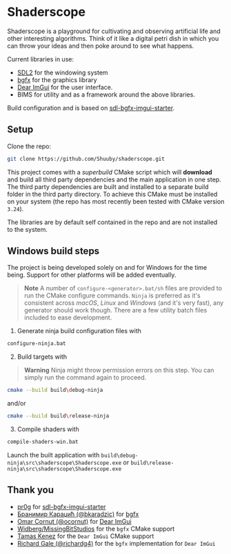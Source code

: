 # Shaderscope

Shaderscope is a playground for cultivating and observing artificial life and other interesting algorithms. Think of it like a digital petri dish in which you can throw your ideas and then poke around to see what happens.

Current libraries in use:
- [SDL2](https://www.libsdl.org/index.php) for the windowing system
- [bgfx](https://github.com/bkaradzic/bgfx) for the graphics library
- [Dear ImGui](https://github.com/ocornut/imgui) for the user interface.
- BIMS for utility and as a framework around the above libraries.

Build configuration and is based on [sdl-bgfx-imgui-starter](https://github.com/pr0g/sdl-bgfx-imgui-starter).

## Setup

Clone the repo:

```bash
git clone https://github.com/Shuuby/shaderscope.git
```

This project comes with a _superbuild_ CMake script which will **download** and build all third party dependencies and the main application in one step. The third party dependencies are built and installed to a separate build folder in the third party directory. To achieve this CMake must be installed on your system (the repo has most recently been tested with CMake version `3.24`).

The libraries are by default self contained in the repo and are not installed to the system.

## Windows build steps

The project is being developed solely on and for Windows for the time being. Support for other platforms will be added eventually.

> **Note**
> A number of `configure-<generator>.bat/sh` files are provided to run the CMake configure commands. `Ninja` is preferred as it's consistent across _macOS_, _Linux_ and _Windows_ (and it's very fast), any generator should work though. There are a few utility batch files included to ease development.

1. Generate ninja build configuration files with
```bash
configure-ninja.bat
```
2. Build targets with
   
> **Warning**
> Ninja might throw permission errors on this step. You can simply run the command again to proceed.
> 
```bash
cmake --build build\debug-ninja 
```
and/or
```bash
cmake --build build\release-ninja
```
3. Compile shaders with
```bash
compile-shaders-win.bat
```

Launch the built application with `build\debug-ninja\src\shaderscope\Shaderscope.exe` or `build\release-ninja\src\shaderscope\Shaderscope.exe` 

## Thank you
- [pr0g](https://github.com/pr0g) for [sdl-bgfx-imgui-starter](https://github.com/pr0g/sdl-bgfx-imgui-starter)
- [Бранимир Караџић (@bkaradzic)](https://twitter.com/bkaradzic) for [bgfx](https://github.com/bkaradzic/bgfx)
- [Omar Cornut (@ocornut)](https://twitter.com/ocornut) for [Dear ImGui](https://github.com/ocornut/imgui)
- [Widberg/MissingBitStudios](https://github.com/widberg) for the `bgfx` CMake support
- [Tamas Kenez](https://github.com/tamaskenez) for the `Dear ImGui` CMake support
- [Richard Gale (@richardg4)](https://twitter.com/richardg4) for the `bgfx` implementation for `Dear ImGui`
  
  